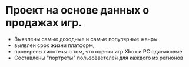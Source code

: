 # Проект на основе данных о продажах игр. 
* Выявлены самые доходные и самые популярные жанры
*  выявлен срок жизни платформ, 
*  проверены гипотезы о том, что оценки игр Xbox и PC одинаковые
*  Составлены "портреты" пользоваетелей для каждого из регионов
